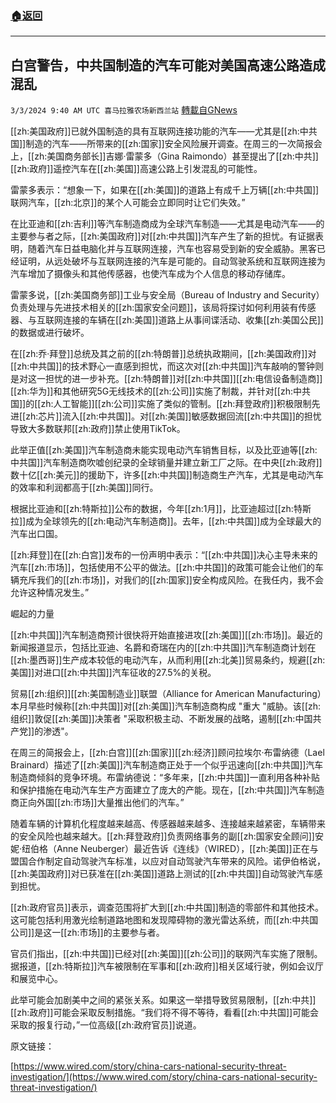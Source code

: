 ###  [:house:返回](README.md)
---


## 白宫警告，中共国制造的汽车可能对美国高速公路造成混乱
`3/3/2024 9:40 AM UTC 喜马拉雅农场新西兰站` [轉載自GNews](https://gnews.org/articles/2360666)

[[zh:美国政府]]已就外国制造的具有互联网连接功能的汽车——尤其是[[zh:中共国]]制造的汽车——所带来的[[zh:国家]]安全风险展开调查。在周三的一次简报会上，[[zh:美国商务部长]]吉娜·雷蒙多（Gina Raimondo）甚至提出了[[zh:中共]][[zh:政府]]遥控汽车在[[zh:美国]]高速公路上引发混乱的可能性。

雷蒙多表示：“想象一下，如果在[[zh:美国]]的道路上有成千上万辆[[zh:中共国]]联网汽车，[[zh:北京]]的某个人可能会立即同时让它们失效。”

在比亚迪和[[zh:吉利]]等汽车制造商成为全球汽车制造——尤其是电动汽车——的主要参与者之际，[[zh:美国政府]]对[[zh:中共国]]汽车产生了新的担忧。有证据表明，随着汽车日益电脑化并与互联网连接，汽车也容易受到新的安全威胁。黑客已经证明，从远处破坏与互联网连接的汽车是可能的。自动驾驶系统和互联网连接为汽车增加了摄像头和其他传感器，也使汽车成为个人信息的移动存储库。

雷蒙多说，[[zh:美国商务部]]工业与安全局（Bureau of Industry and Security）负责处理与先进技术相关的[[zh:国家安全问题]]，该局将探讨如何利用装有传感器、与互联网连接的车辆在[[zh:美国]]道路上从事间谍活动、收集[[zh:美国公民]]的数据或进行破坏。

在[[zh:乔·拜登]]总统及其之前的[[zh:特朗普]]总统执政期间，[[zh:美国政府]]对[[zh:中共国]]的技术野心一直感到担忧，而这次对[[zh:中共国]]汽车敲响的警钟则是对这一担忧的进一步补充。[[zh:特朗普]]对[[zh:中共国]][[zh:电信设备制造商]][[zh:华为]]和其他研究5G无线技术的[[zh:公司]]实施了制裁，并针对[[zh:中共国]]的[[zh:人工智能]][[zh:公司]]实施了类似的管制。[[zh:拜登政府]]积极限制先进[[zh:芯片]]流入[[zh:中共国]]。对[[zh:美国]]敏感数据回流[[zh:中共国]]的担忧导致大多数联邦[[zh:政府]]禁止使用TikTok。

此举正值[[zh:美国]]汽车制造商未能实现电动汽车销售目标，以及比亚迪等[[zh:中共国]]汽车制造商吹嘘创纪录的全球销量并建立新工厂之际。在中央[[zh:政府]]数十亿[[zh:美元]]的援助下，许多[[zh:中共国]]制造商生产汽车，尤其是电动汽车的效率和利润都高于[[zh:美国]]同行。

根据比亚迪和[[zh:特斯拉]]公布的数据，今年[[zh:1月]]，比亚迪超过[[zh:特斯拉]]成为全球领先的[[zh:电动汽车制造商]]。去年，[[zh:中共国]]成为全球最大的汽车出口国。

[[zh:拜登]]在[[zh:白宫]]发布的一份声明中表示：“[[zh:中共国]]决心主导未来的汽车[[zh:市场]]，包括使用不公平的做法。[[zh:中共国]]的政策可能会让他们的车辆充斥我们的[[zh:市场]]，对我们的[[zh:国家]]安全构成风险。在我任内，我不会允许这种情况发生。”

崛起的力量

[[zh:中共国]]汽车制造商预计很快将开始直接进攻[[zh:美国]][[zh:市场]]。最近的新闻报道显示，包括比亚迪、名爵和奇瑞在内的[[zh:中共国]]汽车制造商计划在[[zh:墨西哥]]生产成本较低的电动汽车，从而利用[[zh:北美]]贸易条约，规避[[zh:美国]]对进口[[zh:中共国]]汽车征收的27.5%的关税。

贸易[[zh:组织]][[zh:美国制造业]]联盟（Alliance for American Manufacturing）本月早些时候称[[zh:中共国]]对[[zh:美国]]汽车制造商构成 "重大 "威胁。该[[zh:组织]]敦促[[zh:美国]]决策者 "采取积极主动、不断发展的战略，遏制[[zh:中国共产党]]的渗透"。

在周三的简报会上，[[zh:白宫]][[zh:国家]][[zh:经济]]顾问拉埃尔·布雷纳德（Lael Brainard）描述了[[zh:美国]]汽车制造商正处于一个似乎迅速向[[zh:中共国]]汽车制造商倾斜的竞争环境。布雷纳德说：“多年来，[[zh:中共国]]一直利用各种补贴和保护措施在电动汽车生产方面建立了庞大的产能。现在，[[zh:中共国]]汽车制造商正向外国[[zh:市场]]大量推出他们的汽车。”

随着车辆的计算机化程度越来越高、传感器越来越多、连接越来越紧密，车辆带来的安全风险也越来越大。[[zh:拜登政府]]负责网络事务的副[[zh:国家安全顾问]]安妮·纽伯格（Anne Neuberger）最近告诉《连线》（WIRED），[[zh:美国]]正在与盟国合作制定自动驾驶汽车标准，以应对自动驾驶汽车带来的风险。诺伊伯格说，[[zh:美国政府]]对已获准在[[zh:美国]]道路上测试的[[zh:中共国]]自动驾驶汽车感到担忧。

[[zh:政府官员]]表示，调查范围将扩大到[[zh:中共国]]制造的零部件和其他技术。这可能包括利用激光绘制道路地图和发现障碍物的激光雷达系统，而[[zh:中共国公司]]是这一[[zh:市场]]的主要参与者。

官员们指出，[[zh:中共国]]已经对[[zh:美国]][[zh:公司]]的联网汽车实施了限制。据报道，[[zh:特斯拉]]汽车被限制在军事和[[zh:政府]]相关区域行驶，例如会议厅和展览中心。

此举可能会加剧美中之间的紧张关系。如果这一举措导致贸易限制，[[zh:中共]][[zh:政府]]可能会采取反制措施。“我们将不得不等待，看看[[zh:中共国]]可能会采取的报复行动，”一位高级[[zh:政府官员]]说道。

原文链接：

[https://www.wired.com/story/china-cars-national-security-threat-investigation/](https://www.wired.com/story/china-cars-national-security-threat-investigation/)



